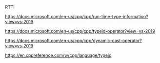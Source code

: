 RTTI

https://docs.microsoft.com/en-us/cpp/cpp/run-time-type-information?view=vs-2019

https://docs.microsoft.com/en-us/cpp/cpp/typeid-operator?view=vs-2019

https://docs.microsoft.com/en-us/cpp/cpp/dynamic-cast-operator?view=vs-2019

https://en.cppreference.com/w/cpp/language/typeid